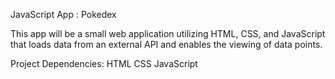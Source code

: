 JavaScript App : Pokedex

This app will be a small web application utilizing HTML, CSS, and JavaScript that loads data from an external API and enables the viewing of data points.

Project Dependencies:
  HTML
  CSS
  JavaScript
